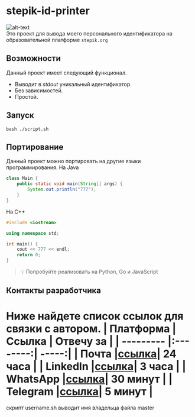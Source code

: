 
# stepik-id-printer 
![alt-text](https://ucarecdn.com/02b8ff49-8f2b-4ce9-be84-7d4bdc6b9b67/ "")  
Это проект для вывода моего персонального идентификатора на образовательной платформе `stepik.org`
## Возможности
Данный проект имеет следующий функционал.
- Выводит в *stdout* уникальный идентификатор.
- Без зависимостей.
- Простой.
## Запуск
`bash ./script.sh`
## Портирование
Данный проект можно портировать на другие языки программирования.
На Java
```java
class Main {
	public static void main(String[] args) {
		System.out.println("777");
	}
}
```
На С++
```c++
#include <iostream>

using namespace std;

int main() {
	cout << 777 << endl;
	return 0;
}
```

> :bulb: Попробуйте реализовать на Python, Go и JavaScript

## Контакты разработчика
Ниже найдете список ссылок для связки с автором.
| Платформа | Ссылка   | Отвечу за  |
| --------- |:--------:| -----:|
| Почта     |[ссылка](mail.com)| 24 часа  |
| Linkedln  |[ссылка](ln.com)| 3 часа   |
| WhatsApp  |[ссылка](wp.com)| 30 минут |
| Telegram  |[ссылка](t.com)| 5 минут
  |
=======
скрипт username.sh выводит имя владельца файла 
master
